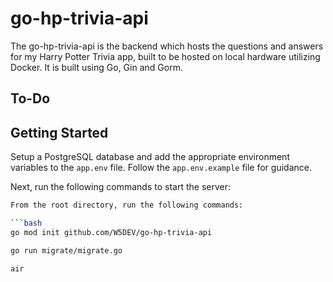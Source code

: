 # go-hp-trivia-api

The go-hp-trivia-api is the backend which hosts the questions and answers for my Harry Potter Trivia app, built to be hosted on local hardware utilizing Docker. It is built using Go, Gin and Gorm.

## To-Do

## Getting Started

Setup a PostgreSQL database and add the appropriate environment variables to the `app.env` file. Follow the `app.env.example` file for guidance.

Next, run the following commands to start the server:

```bash
From the root directory, run the following commands:

```bash
go mod init github.com/W5DEV/go-hp-trivia-api

go run migrate/migrate.go

air
```
